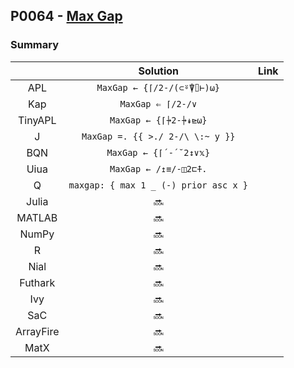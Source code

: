 ## P0064 - [Max Gap](https://leetcode.com/problems/maximum-gap/)

### Summary

|           |               Solution                | Link  |
| :-------: | :-----------------------------------: | :---: |
|    APL    |      `MaxGap ← {⌈/2-/(⊂⍤⍒⌷⊢)⍵}`       |       |
|    Kap    |           `MaxGap ⇐ ⌈/2-/∨`           |       |
|  TinyAPL  |         `MaxGap ← {⌈⍆2-⍆↡⊵⍵}`         |
|     J     |   `MaxGap =. {{ >./ 2-/\ \:~ y }}`    |       |
|    BQN    |        `MaxGap ← {⌈´-´˘2↕∨𝕩}`         |       |
|   Uiua    |         `MaxGap ← /↥≡/-◫2⊏⍏.`         |       |
|     Q     | `maxgap: { max 1 _ (-) prior asc x }` |       |
|   Julia   |                :soon:                 |       |
|  MATLAB   |                :soon:                 |       |
|   NumPy   |                :soon:                 |       |
|     R     |                :soon:                 |       |
|   Nial    |                :soon:                 |       |
|  Futhark  |                :soon:                 |       |
|    Ivy    |                :soon:                 |       |
|    SaC    |                :soon:                 |       |
| ArrayFire |                :soon:                 |       |
|   MatX    |                :soon:                 |       |
